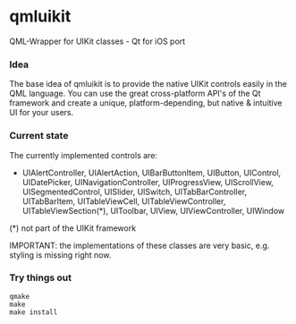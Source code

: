 # qmluikit
QML-Wrapper for UIKit classes - Qt for iOS port

### Idea
The base idea of qmluikit is to provide the native UIKit controls easily in the QML language. You can use the great cross-platform API's of the Qt framework and create a unique, platform-depending, but native & intuitive UI for your users.

### Current state
The currently implemented controls are:
* UIAlertController, UIAlertAction, UIBarButtonItem, UIButton, UIControl, UIDatePicker, UINavigationController, UIProgressView, UIScrollView, UISegmentedControl, UISlider, UISwitch, UITabBarController, UITabBarItem, UITableViewCell, UITableViewController, UITableViewSection(*), UIToolbar, UIView, UIViewController, UIWindow

(*) not part of the UIKit framework

IMPORTANT: the implementations of these classes are very basic, e.g. styling is missing right now.

### Try things out
```
qmake
make
make install
```

